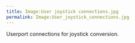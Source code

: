 ```yaml
---
title: Image:User joystick connections.jpg
permalink: Image:User_joystick_connections.jpg
---
```


Userport connections for joystick conversion.
